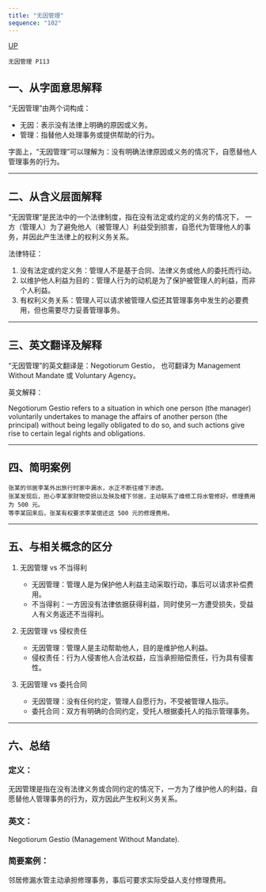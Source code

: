 ```yaml
---
title: "无因管理"
sequence: "102"
---
```


[UP](/law/civil-law-index.html)


```text
无因管理 P113
```

## 一、从字面意思解释

“无因管理”由两个词构成：

- 无因：表示没有法律上明确的原因或义务。
- 管理：指替他人处理事务或提供帮助的行为。

字面上，“无因管理”可以理解为：没有明确法律原因或义务的情况下，自愿替他人管理事务的行为。

---

## 二、从含义层面解释

“无因管理”是民法中的一个法律制度，指在没有法定或约定的义务的情况下，
一方（管理人）为了避免他人（被管理人）利益受到损害，自愿代为管理他人的事务，并因此产生法律上的权利义务关系。

法律特征：

1. 没有法定或约定义务：管理人不是基于合同、法律义务或他人的委托而行动。
2. 以维护他人利益为目的：管理人行为的动机是为了保护被管理人的利益，而非个人利益。
3. 有权利义务关系：管理人可以请求被管理人偿还其管理事务中发生的必要费用，但也需要尽力妥善管理事务。

---

## 三、英文翻译及解释

“无因管理”的英文翻译是：Negotiorum Gestio，
也可翻译为 Management Without Mandate 或 Voluntary Agency。

英文解释：

Negotiorum Gestio refers to a situation in which one person (the manager) voluntarily
undertakes to manage the affairs of another person (the principal)
without being legally obligated to do so,
and such actions give rise to certain legal rights and obligations.

---

## 四、简明案例

```text
张某的邻居李某外出旅行时家中漏水，水正不断往楼下渗透。
张某发现后，担心李某家财物受损以及殃及楼下邻居，主动联系了维修工将水管修好。修理费用为 500 元。
等李某回来后，张某有权要求李某偿还这 500 元的修理费用。
```

---

## 五、与相关概念的区分

1. 无因管理 vs 不当得利
    - 无因管理：管理人是为保护他人利益主动采取行动，事后可以请求补偿费用。
    - 不当得利：一方因没有法律依据获得利益，同时使另一方遭受损失，受益人有义务返还不当得利。

2. 无因管理 vs 侵权责任
    - 无因管理：管理人是主动帮助他人，目的是维护他人利益。
    - 侵权责任：行为人侵害他人合法权益，应当承担赔偿责任，行为具有侵害性。

3. 无因管理 vs 委托合同
    - 无因管理：没有任何约定，管理人自愿行为，不受被管理人指示。
    - 委托合同：双方有明确的合同约定，受托人根据委托人的指示管理事务。

---

## 六、总结

### 定义：

无因管理是指在没有法律义务或合同约定的情况下，一方为了维护他人的利益，自愿替他人管理事务的行为，双方因此产生权利义务关系。

### 英文：

Negotiorum Gestio (Management Without Mandate).

### 简要案例：

邻居修漏水管主动承担修理事务，事后可要求实际受益人支付修理费用。
